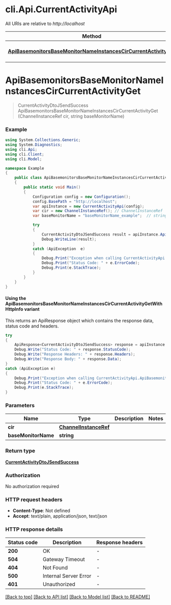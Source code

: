 # cli.Api.CurrentActivityApi

All URIs are relative to *http://localhost*

| Method | HTTP request | Description |
|--------|--------------|-------------|
| [**ApiBasemonitorsBaseMonitorNameInstancesCirCurrentActivityGet**](CurrentActivityApi.md#apibasemonitorsbasemonitornameinstancescircurrentactivityget) | **GET** /api/basemonitors/{baseMonitorName}/instances/{cir}/current-activity |  |

<a id="apibasemonitorsbasemonitornameinstancescircurrentactivityget"></a>
# **ApiBasemonitorsBaseMonitorNameInstancesCirCurrentActivityGet**
> CurrentActivityDtoJSendSuccess ApiBasemonitorsBaseMonitorNameInstancesCirCurrentActivityGet (ChannelInstanceRef cir, string baseMonitorName)



### Example
```csharp
using System.Collections.Generic;
using System.Diagnostics;
using cli.Api;
using cli.Client;
using cli.Model;

namespace Example
{
    public class ApiBasemonitorsBaseMonitorNameInstancesCirCurrentActivityGetExample
    {
        public static void Main()
        {
            Configuration config = new Configuration();
            config.BasePath = "http://localhost";
            var apiInstance = new CurrentActivityApi(config);
            var cir = new ChannelInstanceRef(); // ChannelInstanceRef | 
            var baseMonitorName = "baseMonitorName_example";  // string | 

            try
            {
                CurrentActivityDtoJSendSuccess result = apiInstance.ApiBasemonitorsBaseMonitorNameInstancesCirCurrentActivityGet(cir, baseMonitorName);
                Debug.WriteLine(result);
            }
            catch (ApiException  e)
            {
                Debug.Print("Exception when calling CurrentActivityApi.ApiBasemonitorsBaseMonitorNameInstancesCirCurrentActivityGet: " + e.Message);
                Debug.Print("Status Code: " + e.ErrorCode);
                Debug.Print(e.StackTrace);
            }
        }
    }
}
```

#### Using the ApiBasemonitorsBaseMonitorNameInstancesCirCurrentActivityGetWithHttpInfo variant
This returns an ApiResponse object which contains the response data, status code and headers.

```csharp
try
{
    ApiResponse<CurrentActivityDtoJSendSuccess> response = apiInstance.ApiBasemonitorsBaseMonitorNameInstancesCirCurrentActivityGetWithHttpInfo(cir, baseMonitorName);
    Debug.Write("Status Code: " + response.StatusCode);
    Debug.Write("Response Headers: " + response.Headers);
    Debug.Write("Response Body: " + response.Data);
}
catch (ApiException e)
{
    Debug.Print("Exception when calling CurrentActivityApi.ApiBasemonitorsBaseMonitorNameInstancesCirCurrentActivityGetWithHttpInfo: " + e.Message);
    Debug.Print("Status Code: " + e.ErrorCode);
    Debug.Print(e.StackTrace);
}
```

### Parameters

| Name | Type | Description | Notes |
|------|------|-------------|-------|
| **cir** | [**ChannelInstanceRef**](ChannelInstanceRef.md) |  |  |
| **baseMonitorName** | **string** |  |  |

### Return type

[**CurrentActivityDtoJSendSuccess**](CurrentActivityDtoJSendSuccess.md)

### Authorization

No authorization required

### HTTP request headers

 - **Content-Type**: Not defined
 - **Accept**: text/plain, application/json, text/json


### HTTP response details
| Status code | Description | Response headers |
|-------------|-------------|------------------|
| **200** | OK |  -  |
| **504** | Gateway Timeout |  -  |
| **404** | Not Found |  -  |
| **500** | Internal Server Error |  -  |
| **401** | Unauthorized |  -  |

[[Back to top]](#) [[Back to API list]](../README.md#documentation-for-api-endpoints) [[Back to Model list]](../README.md#documentation-for-models) [[Back to README]](../README.md)

